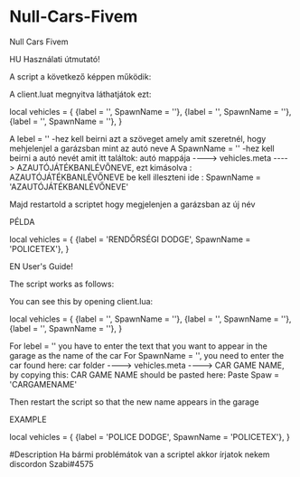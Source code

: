 # Null-Cars-Fivem
Null Cars Fivem

HU Használati útmutató!

A script a következő képpen működik:

A client.luat megnyitva láthatjátok ezt:

local vehicles = { {label = '', SpawnName = ''}, {label = '', SpawnName = ''}, {label = '', SpawnName = ''}, }

A lebel = '' -hez kell beirni azt a szöveget amely amit szeretnél, hogy mehjelenjel a garázsban mint az autó neve A SpawnName = '' -hez kell beirni a autó nevét amit itt találtok: autó mappája ----> vehicles.meta ----> AZAUTÓJÁTÉKBANLÉVŐNEVE, ezt kimásolva : AZAUTÓJÁTÉKBANLÉVŐNEVE be kell illeszteni ide : SpawnName = 'AZAUTÓJÁTÉKBANLÉVŐNEVE'

Majd restartold a scriptet hogy megjelenjen a garázsban az új név

PÉLDA

local vehicles = { {label = 'RENDŐRSÉGI DODGE', SpawnName = 'POLICETEX'}, }

EN User's Guide!

The script works as follows:

You can see this by opening client.lua:

local vehicles = { {label = '', SpawnName = ''}, {label = '', SpawnName = ''}, {label = '', SpawnName = ''}, }

For lebel = '' you have to enter the text that you want to appear in the garage as the name of the car For SpawnName = '', you need to enter the car found here: car folder ----> vehicles.meta ----> CAR GAME NAME, by copying this: CAR GAME NAME should be pasted here: Paste Spaw = 'CARGAMENAME'

Then restart the script so that the new name appears in the garage

EXAMPLE

local vehicles = { {label = 'POLICE DODGE', SpawnName = 'POLICETEX'}, }

#Description
Ha bármi problémátok van a scriptel akkor írjatok nekem discordon Szabi#4575
